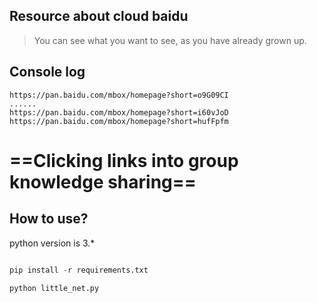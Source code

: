 ## Resource about cloud baidu

> You can see what you want to see, as you have already grown up.


## Console log

```url
https://pan.baidu.com/mbox/homepage?short=o9G09CI
......
https://pan.baidu.com/mbox/homepage?short=i60vJoD
https://pan.baidu.com/mbox/homepage?short=hufFpfm
```

# ==Clicking links into group knowledge sharing==


## How to use?

python version is 3.*

```python

pip install -r requirements.txt

python little_net.py
```

